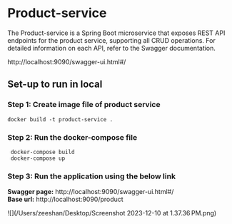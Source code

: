 # Product-service 

The Product-service is a Spring Boot microservice that exposes REST API endpoints for the product service, supporting all CRUD operations. For detailed information on each API, refer to the Swagger documentation.

http://localhost:9090/swagger-ui.html#/

## Set-up to run in local
### Step 1: Create image file of product service
```agsl
docker build -t product-service .
```
### Step 2: Run the docker-compose file 
```agsl
 docker-compose build
 docker-compose up  
```
### Step 3: Run the application using the below link
**Swagger page:** http://localhost:9090/swagger-ui.html#/ \
**Base url:** http://localhost:9090/product

![](/Users/zeeshan/Desktop/Screenshot 2023-12-10 at 1.37.36 PM.png)
